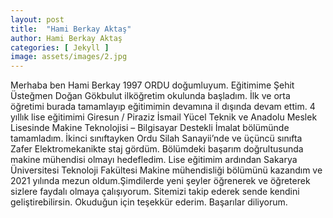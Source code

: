 ```yaml
---
layout: post
title:  "Hami Berkay Aktaş"
author: Hami Berkay Aktaş
categories: [ Jekyll ]
image: assets/images/2.jpg
---
```

Merhaba ben Hami Berkay 1997 ORDU doğumluyum. Eğitimime Şehit Üsteğmen Doğan Gökbulut ilköğretim okulunda başladım. İlk ve orta öğretimi burada tamamlayıp eğitimimin devamına il dışında devam ettim. 4 yıllık lise eğitimimi Giresun / Piraziz İsmail Yücel Teknik ve Anadolu Meslek Lisesinde Makine Teknolojisi – Bilgisayar Destekli İmalat bölümünde tamamladım. İkinci sınıftayken Ordu Silah Sanayii’nde ve üçüncü sınıfta Zafer Elektromekanikte staj gördüm. Bölümdeki başarım doğrultusunda  makine mühendisi olmayı hedefledim. Lise eğitimim ardından  Sakarya Üniversitesi Teknoloji Fakültesi Makine mühendisliği bölümünü kazandım ve 2021 yılında mezun oldum.Şimdilerde yeni şeyler öğrenerek ve öğreterek sizlere faydalı olmaya çalışıyorum. Sitemizi takip ederek sende kendini geliştirebilirsin. Okuduğun için teşekkür ederim. Başarılar diliyorum.


